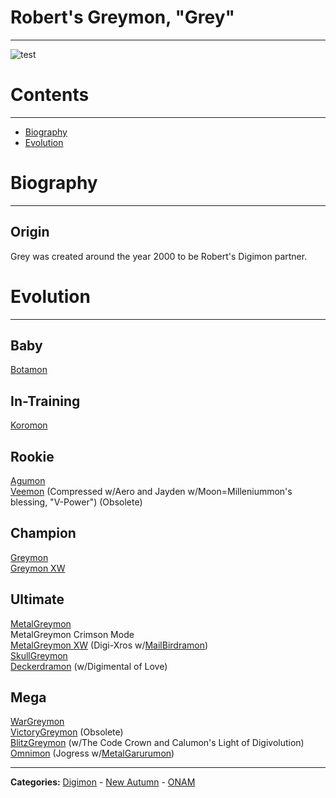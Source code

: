 # Robert's Greymon, "Grey"
-----
![test]({{site.baseurl}}/wiki/resources/Greymon.png)

# Contents
-----

- [Biography](#biography)
- [Evolution](#evolution)

# Biography
-----

## Origin
Grey was created around the year 2000 to be Robert's Digimon partner.

# Evolution
-----

## Baby  
[Botamon](http://www.wikimon.net/botamon)

## In-Training  
[Koromon](http://www.wikimon.net/koromon)

## Rookie
[Agumon](http://www.wikimon.net/Agumon)  
[Veemon](http://www.wikimon.net/veemon) (Compressed w/Aero and Jayden w/Moon=Milleniummon's blessing, "V-Power") (Obsolete)

## Champion
[Greymon](http://www.wikimon.net/greymon)  
[Greymon XW](https://wikimon.net/Greymon_(2010_Anime_Version))  

## Ultimate
[MetalGreymon](http://www.wikimon.net/garudamon)  
MetalGreymon Crimson Mode  
[MetalGreymon XW](https://wikimon.net/Metal_Greymon_(2010_Anime_Version)) (Digi-Xros w/[MailBirdramon](https://wikimon.net/MailBirdramon))  
[SkullGreymon](http://www.wikimon.net/SkullGreymon)  
[Deckerdramon](http://www.wikimon.net/Deckerdramon) (w/Digimental of Love)

## Mega
[WarGreymon](http://www.wikimon.net/WarGreymon)  
[VictoryGreymon](http://www.wikimon.net/VictoryGreymon) (Obsolete)  
[BlitzGreymon](http://www.wikimon.net/Blitz_Greymon) (w/The Code Crown and Calumon's Light of Digivolution)
[Omnimon](http://www.wikimon.net/Omegamon) (Jogress w/[MetalGarurumon](http://www.wikimon.net/Metal_Garurumon))

-----

**Categories:** [Digimon](../categories/Digimon) - [New Autumn](../categories/New_Autumn) - [ONAM](../categories/ONAM)
